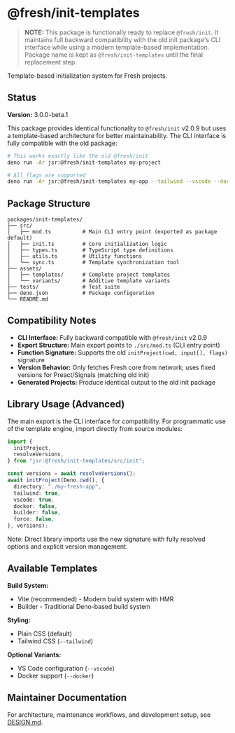 # @fresh/init-templates

> **NOTE:** This package is functionally ready to replace `@fresh/init`. It
> maintains full backward compatibility with the old init package's CLI
> interface while using a modern template-based implementation. Package name is
> kept as `@fresh/init-templates` until the final replacement step.

Template-based initialization system for Fresh projects.

## Status

**Version:** 3.0.0-beta.1

This package provides identical functionality to `@fresh/init` v2.0.9 but uses a
template-based architecture for better maintainability. The CLI interface is
fully compatible with the old package:

```bash
# This works exactly like the old @fresh/init
deno run -Ar jsr:@fresh/init-templates my-project

# All flags are supported
deno run -Ar jsr:@fresh/init-templates my-app --tailwind --vscode --docker
```

## Package Structure

```
packages/init-templates/
├── src/
│   ├── mod.ts          # Main CLI entry point (exported as package default)
│   ├── init.ts         # Core initialization logic
│   ├── types.ts        # TypeScript type definitions
│   ├── utils.ts        # Utility functions
│   └── sync.ts         # Template synchronization tool
├── assets/
│   ├── templates/      # Complete project templates
│   └── variants/       # Additive template variants
├── tests/              # Test suite
├── deno.json           # Package configuration
└── README.md
```

## Compatibility Notes

- **CLI Interface:** Fully backward compatible with `@fresh/init` v2.0.9
- **Export Structure:** Main export points to `./src/mod.ts` (CLI entry point)
- **Function Signature:** Supports the old `initProject(cwd, input[], flags)`
  signature
- **Version Behavior:** Only fetches Fresh core from network; uses fixed
  versions for Preact/Signals (matching old init)
- **Generated Projects:** Produce identical output to the old init package

## Library Usage (Advanced)

The main export is the CLI interface for compatibility. For programmatic use of
the template engine, import directly from source modules:

```typescript
import {
  initProject,
  resolveVersions,
} from "jsr:@fresh/init-templates/src/init";

const versions = await resolveVersions();
await initProject(Deno.cwd(), {
  directory: "./my-fresh-app",
  tailwind: true,
  vscode: true,
  docker: false,
  builder: false,
  force: false,
}, versions);
```

Note: Direct library imports use the new signature with fully resolved options
and explicit version management.

## Available Templates

**Build System:**

- Vite (recommended) - Modern build system with HMR
- Builder - Traditional Deno-based build system

**Styling:**

- Plain CSS (default)
- Tailwind CSS (`--tailwind`)

**Optional Variants:**

- VS Code configuration (`--vscode`)
- Docker support (`--docker`)

## Maintainer Documentation

For architecture, maintenance workflows, and development setup, see
[DESIGN.md](./DESIGN.md).

